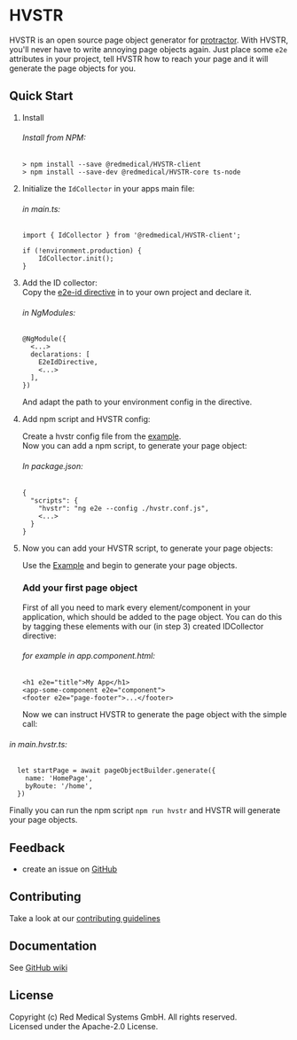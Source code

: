# HVSTR

HVSTR is an open source page object generator for [protractor](http://protractortest.org/). With HVSTR, you'll never have to write annoying page objects again. Just place some `e2e` attributes in your project, tell HVSTR how to reach your page and it will generate the page objects for you.


## Quick Start

1. Install

    ###### Install from NPM: 
    ```
    > npm install --save @redmedical/HVSTR-client
    > npm install --save-dev @redmedical/HVSTR-core ts-node
    ```

2. Initialize the `IdCollector` in your apps main file:  
    ###### in main.ts:
    ```
    import { IdCollector } from '@redmedical/HVSTR-client';

    if (!environment.production) {
        IdCollector.init();
    }
    ```

3. Add the ID collector:  
    Copy the [e2e-id directive](./samples/quickstart/e2e-id.directive.ts) in to your own project and declare it.

    ###### in NgModules:
    ```
    @NgModule({
      <...>
      declarations: [
        E2eIdDirective,
        <...>
      ],
    })
    ```
    And adapt the path to your environment config in the directive.

4. Add npm script and HVSTR config: 

    Create a hvstr config file from the [example](./samples/quickstart/hvstr.conf.js).  
    Now you can add a npm script, to generate your page object:

    ###### In package.json:
    ```
    {
      "scripts": {
        "hvstr": "ng e2e --config ./hvstr.conf.js",
        <...>
      }
    }
    ```

5. Now you can add your HVSTR script, to generate your page objects:

    Use the [Example](./samples/quickstart/main.hvstr.ts) and begin to generate your page objects.

    ### Add your first page object
    First of all you need to mark every element/component in your application, which should be added to the page object. You can do this by tagging these elements with our (in step 3) created IDCollector directive:

    ###### for example in app.component.html:
    ```
    <h1 e2e="title">My App</h1>
    <app-some-component e2e="component">
    <footer e2e="page-footer">...</footer>
    ```

    Now we can instruct HVSTR to generate the page object with the simple call:

###### in main.hvstr.ts:
```
  let startPage = await pageObjectBuilder.generate({
    name: 'HomePage',
    byRoute: '/home',
  })
```

Finally you can run the npm script ```npm run hvstr``` and HVSTR will generate your page objects.

## Feedback

* create an issue on [GitHub](https://github.com/redmedical/hvstr/issues?q=is%3Aopen+is%3Aissue+label%3Afeature-request+sort%3Areactions-%2B1-desc)

## Contributing

Take a look at our [contributing guidelines](./.github/CONTRIBUTING.md)

## Documentation

See [GitHub wiki](https://github.com/redmedical/HVSTR/wiki)


## License

Copyright (c) Red Medical Systems GmbH. All rights reserved.  
Licensed under the Apache-2.0 License.
